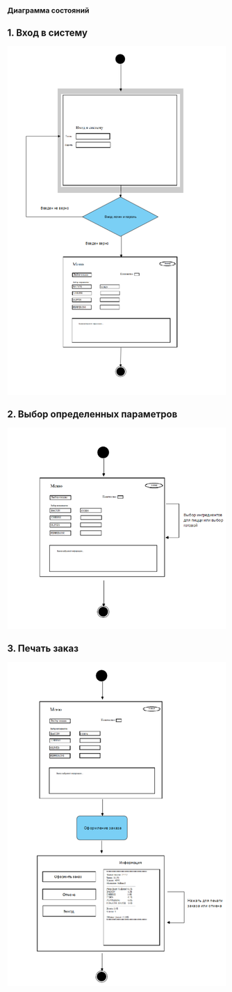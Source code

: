 ### Диаграмма состояний


## 1. Вход в систему

![State](https://github.com/Evgeniy999/Restaurant_terminal/blob/master/Documentation/Diagrams/State/Access.PNG)

## 2. Выбор определенных параметров

![State](https://github.com/Evgeniy999/Restaurant_terminal/blob/master/Documentation/Diagrams/State/Choice.PNG)

## 3. Печать заказ
![State](https://github.com/Evgeniy999/Restaurant_terminal/blob/master/Documentation/Diagrams/State/Print.PNG)
